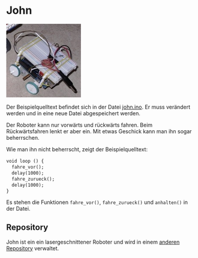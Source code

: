 John
====

![](john.jpg)

Der Beispielquelltext befindet sich in der Datei [john.ino](john.ino). Er muss verändert werden und in eine neue Datei abgespeichert werden.

Der Roboter kann nur vorwärts und rückwärts fahren. Beim Rückwärtsfahren lenkt er aber ein.
Mit etwas Geschick kann man ihn sogar beherrschen.

Wie man ihn nicht beherrscht, zeigt der Beispielquelltext: 

    void loop () {
      fahre_vor();
      delay(1000);
      fahre_zurueck();
      delay(1000);
    }

Es stehen die Funktionen `fahre_vor()`, `fahre_zurueck()` und `anhalten()` in der Datei.

Repository
----------

John ist ein ein lasergeschnittener Roboter und wird in einem [anderen Repository](https://github.com/niccokunzmann/rustyrobots) verwaltet.

